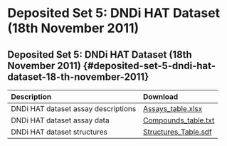 # Deposited Set 5: DNDi HAT Dataset \(18th November 2011\)

## Deposited Set 5: DNDi HAT Dataset \(18th November 2011\) {#deposited-set-5-dndi-hat-dataset-18-th-november-2011}

| Description | Download |
| :--- | :--- |
| DNDi HAT dataset assay descriptions | ​[Assays\_table.xlsx](ftp://ftp.ebi.ac.uk/pub/databases/chembl/ChEMBLNTD/set5_dndi_hat/Assays_table.xlsx)​ |
| DNDi HAT dataset assay data | ​[Compounds\_table.txt](ftp://ftp.ebi.ac.uk/pub/databases/chembl/ChEMBLNTD/set5_dndi_hat/Compounds_table.txt)​ |
| DNDi HAT dataset structures | ​[Structures\_Table.sdf](ftp://ftp.ebi.ac.uk/pub/databases/chembl/ChEMBLNTD/set5_dndi_hat/Structures_Table.sdf)​ |

